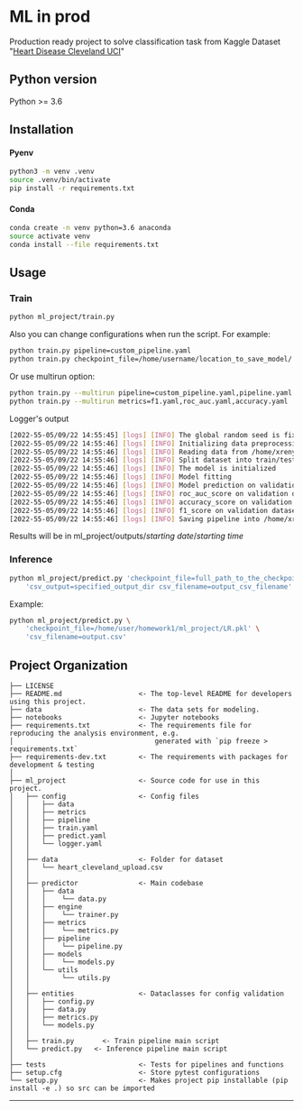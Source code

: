# ML in prod
Production ready project to solve classification task from Kaggle Dataset "[Heart Disease Cleveland UCI](https://www.kaggle.com/datasets/cherngs/heart-disease-cleveland-uci)"

## Python version 
Python >= 3.6

## Installation
#### Pyenv
```bash
python3 -m venv .venv
source .venv/bin/activate
pip install -r requirements.txt
```
#### Conda
```bash
conda create -n venv python=3.6 anaconda
source activate venv
conda install --file requirements.txt
```

## Usage
### Train
```bash
python ml_project/train.py
```
Also you can change configurations when run the script. For example:
```bash
python train.py pipeline=custom_pipeline.yaml
python train.py checkpoint_file=/home/username/location_to_save_model/
```
Or use multirun option:
```bash
python train.py --multirun pipeline=custom_pipeline.yaml,pipeline.yaml
python train.py --multirun metrics=f1.yaml,roc_auc.yaml,accuracy.yaml
```
Logger's output
```bash
[2022-55-05/09/22 14:55:45] [logs] [INFO] The global random seed is fixed 3407
[2022-55-05/09/22 14:55:46] [logs] [INFO] Initializing data preprocessing}
[2022-55-05/09/22 14:55:46] [logs] [INFO] Reading data from /home/xrenya/Documents/MADE/MLProd/rinat/ml_project/data/heart_cleveland_upload.csv
[2022-55-05/09/22 14:55:46] [logs] [INFO] Split dataset into train/test sizes: 0.8/0.2
[2022-55-05/09/22 14:55:46] [logs] [INFO] The model is initialized
[2022-55-05/09/22 14:55:46] [logs] [INFO] Model fitting
[2022-55-05/09/22 14:55:46] [logs] [INFO] Model prediction on validation dataset
[2022-55-05/09/22 14:55:46] [logs] [INFO] roc_auc_score on validation dataset: 0.8481646273637374
[2022-55-05/09/22 14:55:46] [logs] [INFO] accuracy_score on validation dataset: 0.85
[2022-55-05/09/22 14:55:46] [logs] [INFO] f1_score on validation dataset: 0.8363636363636363
[2022-55-05/09/22 14:55:46] [logs] [INFO] Saving pipeline into /home/xrenya/Documents/MADE/MLProd/rinat/ml_project/LR.pkl
```
Results will be in ml_project/outputs/*starting date*/*starting time*

### Inference
```bash
python ml_project/predict.py 'checkpoint_file=full_path_to_the_checkpoint' \ 
    'csv_output=specified_output_dir csv_filename=output_csv_filename' 
```
Example:
```bash
python ml_project/predict.py \ 
    'checkpoint_file=/home/user/homework1/ml_project/LR.pkl' \ 
    'csv_filename=output.csv'
```
Project Organization
------------
    ├── LICENSE
    ├── README.md                   <- The top-level README for developers using this project.
    ├── data                        <- The data sets for modeling.
    ├── notebooks                   <- Jupyter notebooks
    ├── requirements.txt            <- The requirements file for reproducing the analysis environment, e.g.
    │                                   generated with `pip freeze > requirements.txt`
    ├── requirements-dev.txt        <- The requirements with packages for development & testing
    │
    ├── ml_project                  <- Source code for use in this project.
    │   ├── config                  <- Config files
    │   │   ├── data         
    │   │   ├── metrics    
    │   │   ├── pipeline           
    │   │   ├── train.yaml         
    │   │   ├── predict.yaml         
    │   │   └── logger.yaml
    │   │ 
    │   ├── data                    <- Folder for dataset
    │   │   └── heart_cleveland_upload.csv
    │   │
    │   ├── predictor               <- Main codebase
    │   │   ├── data     
    │   │   │    └── data.py    
    │   │   ├── engine     
    │   │   │    └── trainer.py   
    │   │   ├── metrics     
    │   │   │    └── metrics.py 
    │   │   ├── pipeline     
    │   │   │    └── pipeline.py        
    │   │   ├── models     
    │   │   │    └── models.py          
    │   │   └── utils     
    │   │        └── utils.py 
    │   │
    │   ├── entities                <- Dataclasses for config validation
    │   │   ├── config.py
    │   │   ├── data.py
    │   │   ├── metrics.py
    │   │   └── models.py
    │   │
    │   ├── train.py       <- Train pipeline main script
    │   └── predict.py   <- Inference pipeline main script
    │
    ├── tests                       <- Tests for pipelines and functions
    ├── setup.cfg                   <- Store pytest configurations
    └── setup.py                    <- Makes project pip installable (pip install -e .) so src can be imported
--------